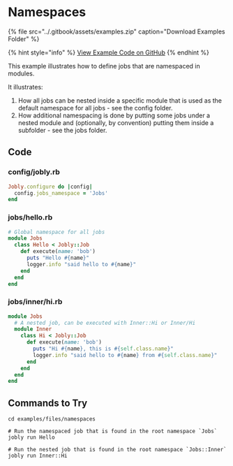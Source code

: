 # Namespaces

{% file src="../.gitbook/assets/examples.zip" caption="Download Examples Folder" %}

{% hint style="info" %}
[View Example Code on GitHub](https://github.com/DannyBen/jobly-docs/tree/master/examples/files/namespaces)
{% endhint %}

This example illustrates how to define jobs that are namespaced in modules.

It illustrates:

1. How all jobs can be nested inside a specific module that is used as the default namespace for all jobs - see the config folder.
2. How additional namespacing is done by putting some jobs under a nested module and \(optionally, by convention\) putting them inside a subfolder - see the jobs folder.

## Code

### config/jobly.rb

```ruby
Jobly.configure do |config|
  config.jobs_namespace = 'Jobs'
end
```

### jobs/hello.rb

```ruby
# Global namespace for all jobs
module Jobs
  class Hello < Jobly::Job
    def execute(name: 'bob')
      puts "Hello #{name}"
      logger.info "said hello to #{name}"
    end
  end
end
```

### jobs/inner/hi.rb

```ruby
module Jobs
  # A nested job, can be executed with Inner::Hi or Inner/Hi
  module Inner
    class Hi < Jobly::Job
      def execute(name: 'bob')
        puts "Hi #{name}, this is #{self.class.name}"
        logger.info "said hello to #{name} from #{self.class.name}"
      end
    end
  end
end
```

## Commands to Try

```text
cd examples/files/namespaces

# Run the namespaced job that is found in the root namespace `Jobs`
jobly run Hello

# Run the nested job that is found in the root namespace `Jobs::Inner`
jobly run Inner::Hi
```

